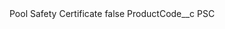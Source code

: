 <?xml version="1.0" encoding="UTF-8"?>
<CustomMetadata xmlns="http://soap.sforce.com/2006/04/metadata" xmlns:xsi="http://www.w3.org/2001/XMLSchema-instance" xmlns:xsd="http://www.w3.org/2001/XMLSchema">
    <label>Pool Safety Certificate</label>
    <protected>false</protected>
    <values>
        <field>ProductCode__c</field>
        <value xsi:type="xsd:string">PSC</value>
    </values>
</CustomMetadata>
